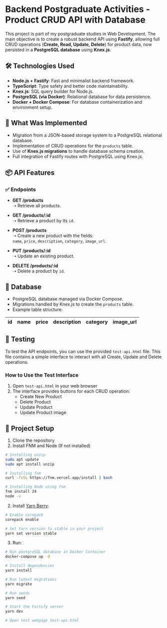 # Backend Postgraduate Activities - Product CRUD API with Database

This project is part of my postgraduate studies in Web Development. The main objective is to create a robust backend API using **Fastify**, allowing full CRUD operations (**Create, Read, Update, Delete**) for product data, now persisted in a **PostgreSQL database** using **Knex.js**.

## 🛠 Technologies Used

- **Node.js + Fastify**: Fast and minimalist backend framework.
- **TypeScript**: Type safety and better code maintainability.
- **Knex.js**: SQL query builder for Node.js.
- **PostgreSQL (via Docker)**: Relational database for data persistence.
- **Docker + Docker Compose**: For database containerization and environment setup.

## 🚀 What Was Implemented

- Migration from a JSON-based storage system to a PostgreSQL relational database.
- Implementation of CRUD operations for the `products` table.
- Use of **Knex.js migrations** to handle database schema creation.
- Full integration of Fastify routes with PostgreSQL using Knex.js.

## 📦 API Features

### ✅ Endpoints

- **GET /products**  
  ➝ Retrieve all products.

- **GET /products/:id**  
  ➝ Retrieve a product by its `id`.

- **POST /products**  
  ➝ Create a new product with the fields:  
  `name`, `price`, `description`, `category`, `image_url`.

- **PUT /products/:id**  
  ➝ Update an existing product.

- **DELETE /products/:id**  
  ➝ Delete a product by `id`.

## 🧠 Database

- PostgreSQL database managed via Docker Compose.
- Migrations handled by Knex.js to create the `products` table.
- Example table structure:

| id  | name  | price | description | category | image_url |
|-----|-------|-------|-------------|----------|------------|

## 🧪 Testing

To test the API endpoints, you can use the provided `test-api.html` file. This file contains a simple interface to interact with all Create, Update and Delete operations.

### How to Use the Test Interface

1. Open `test-api.html` in your web browser
2. The interface provides buttons for each CRUD operation:
   - Create New Product
   - Delete Product
   - Update Product
   - Update Product image

## 🚀 Project Setup

1. Clone the repository
2. Install FNM and Node (If not installed)
```bash
# Installing unzip
sudo apt update
sudo apt install unzip

# Installing fnm
curl -fsSL https://fnm.vercel.app/install | bash

# Installing Node using fnm
fnm install 24
node -v
```
2. Install [Yarn Berry](https://github.com/yarnpkg/berry):
```bash
# Enable corepack
corepack enable

# Set Yarn version to stable in your project
yarn set version stable
```
3. Run:
```bash
# Run postgreSQL database in Docker Container
docker-compose up -d

# Install dependencies
yarn install

# Run latest migrations
yarn migrate

# Run seeds
yarn seed

# Start the Fastify server
yarn dev

# Open test webpage test-api.html
```